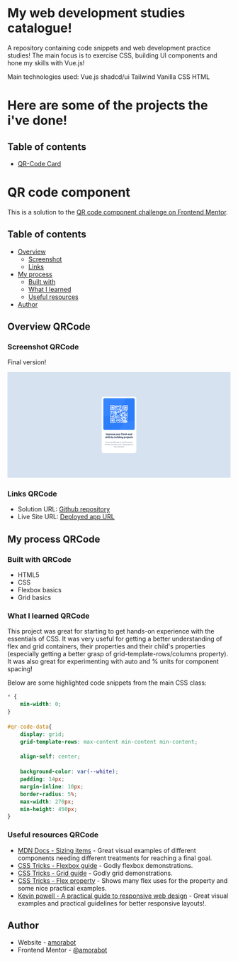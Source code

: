 # My web development studies catalogue!
A repository containing code snippets and web development practice studies! The main focus is to exercise CSS, building UI components and hone my skills with Vue.js!

Main technologies used:
Vue.js
shadcd/ui
Tailwind
Vanilla CSS
HTML

# Here are some of the projects the i've done!

## Table of contents

- [QR-Code Card](#QR-code-component)

# QR code component

This is a solution to the [QR code component challenge on Frontend Mentor](https://www.frontendmentor.io/challenges/qr-code-component-iux_sIO_H).

## Table of contents

- [Overview](#overview-QRcode)
  - [Screenshot](#screenshot-QRcode)
  - [Links](#links-QRcode)
- [My process](#my-process-QRcode)
  - [Built with](#built-with-QRcode)
  - [What I learned](#what-i-learned-QRcode)
  - [Useful resources](#useful-resources-QRcode)
- [Author](#author)

## Overview QRCode

### Screenshot QRCode

Final version!

![](./frontend/challenges/qr-code-component-main/screenshot.png)

### Links QRCode

- Solution URL: [Github repository](https://github.com/amorabot/web-dev)
- Live Site URL: [Deployed app URL](https://amorabot.vercel.app/)

## My process QRCode

### Built with QRCode

- HTML5
- CSS
- Flexbox basics
- Grid basics

### What I learned QRCode

This project was great for starting to get hands-on experience with the essentials of CSS. It was very useful for getting a better understanding of flex and grid containers, their properties and their child's properties (especially getting a better grasp of grid-template-rows/columns property). It was also great for experimenting with auto and % units for component spacing!

Below are some highlighted code snippets from the main CSS class:

```css
* {
    min-width: 0;
}

#qr-code-data{
    display: grid;
    grid-template-rows: max-content min-content min-content;

    align-self: center;

    background-color: var(--white);
    padding: 14px;
    margin-inline: 10px;
    border-radius: 5%;
    max-width: 270px;
    min-height: 450px;
}
```

### Useful resources QRCode

- [MDN Docs - Sizing items](https://developer.mozilla.org/en-US/docs/Learn/CSS/Building_blocks/Sizing_items_in_CSS) - Great visual examples of different components needing different treatments for reaching a final goal.
- [CSS Tricks - Flexbox guide](https://css-tricks.com/snippets/css/a-guide-to-flexbox/#aa-examples) - Godly flexbox demonstrations.
- [CSS Tricks - Grid guide](https://css-tricks.com/snippets/css/complete-guide-grid/#aa-introduction) - Godly grid demonstrations.
- [CSS Tricks - Flex property](https://css-tricks.com/almanac/properties/f/flex/) - Shows many flex uses for the property and some nice practical examples.
- [Kevin powell - A practical guide to responsive web design](https://www.youtube.com/watch?v=x4u1yp3Msao) - Great visual examples and practical guidelines for better responsive layouts!.

## Author

- Website - [amorabot](https://amorabot.github.io/)
- Frontend Mentor - [@amorabot](https://www.frontendmentor.io/profile/amorabot)